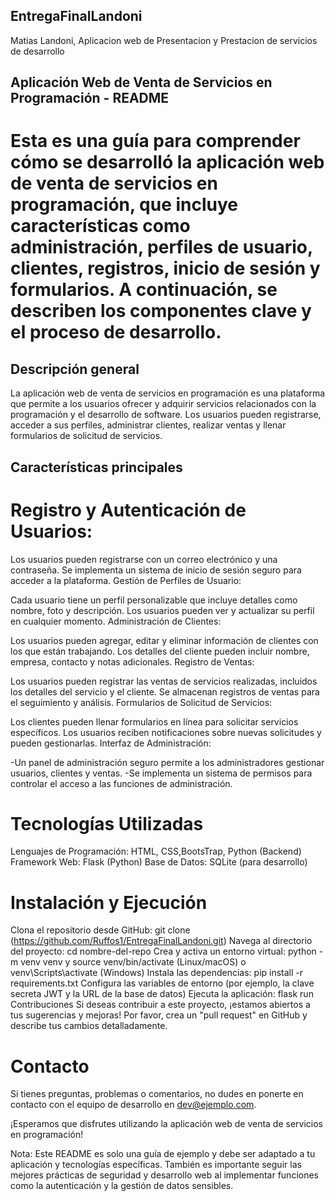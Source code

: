 ##  EntregaFinalLandoni
Matias Landoni, Aplicacion web de Presentacion y Prestacion de servicios de desarrollo
##  Aplicación Web de Venta de Servicios en Programación - README

# Esta es una guía para comprender cómo se desarrolló la aplicación web de venta de servicios en programación, que incluye características como administración, perfiles de usuario, clientes, registros, inicio de sesión y formularios. A continuación, se describen los componentes clave y el proceso de desarrollo.

## Descripción general
La aplicación web de venta de servicios en programación es una plataforma que permite a los usuarios ofrecer y adquirir servicios relacionados con la programación y el desarrollo de software. Los usuarios pueden registrarse, acceder a sus perfiles, administrar clientes, realizar ventas y llenar formularios de solicitud de servicios.

##  Características principales
# Registro y Autenticación de Usuarios:

Los usuarios pueden registrarse con un correo electrónico y una contraseña.
Se implementa un sistema de inicio de sesión seguro para acceder a la plataforma.
Gestión de Perfiles de Usuario:

Cada usuario tiene un perfil personalizable que incluye detalles como nombre, foto y descripción.
Los usuarios pueden ver y actualizar su perfil en cualquier momento.
Administración de Clientes:

Los usuarios pueden agregar, editar y eliminar información de clientes con los que están trabajando.
Los detalles del cliente pueden incluir nombre, empresa, contacto y notas adicionales.
Registro de Ventas:

Los usuarios pueden registrar las ventas de servicios realizadas, incluidos los detalles del servicio y el cliente.
Se almacenan registros de ventas para el seguimiento y análisis.
Formularios de Solicitud de Servicios:

Los clientes pueden llenar formularios en línea para solicitar servicios específicos.
Los usuarios reciben notificaciones sobre nuevas solicitudes y pueden gestionarlas.
Interfaz de Administración:

-Un panel de administración seguro permite a los administradores gestionar usuarios, clientes y ventas.
-Se implementa un sistema de permisos para controlar el acceso a las funciones de administración.
# Tecnologías Utilizadas
Lenguajes de Programación: HTML, CSS,BootsTrap, Python (Backend)
Framework Web: Flask (Python)
Base de Datos: SQLite (para desarrollo)

# Instalación y Ejecución
Clona el repositorio desde GitHub: git clone (https://github.com/Ruffos1/EntregaFinalLandoni.git)
Navega al directorio del proyecto: cd nombre-del-repo
Crea y activa un entorno virtual: python -m venv venv y source venv/bin/activate (Linux/macOS) o venv\Scripts\activate (Windows)
Instala las dependencias: pip install -r requirements.txt
Configura las variables de entorno (por ejemplo, la clave secreta JWT y la URL de la base de datos)
Ejecuta la aplicación: flask run
Contribuciones
Si deseas contribuir a este proyecto, ¡estamos abiertos a tus sugerencias y mejoras! Por favor, crea un "pull request" en GitHub y describe tus cambios detalladamente.

# Contacto
Si tienes preguntas, problemas o comentarios, no dudes en ponerte en contacto con el equipo de desarrollo en dev@ejemplo.com.

¡Esperamos que disfrutes utilizando la aplicación web de venta de servicios en programación!

Nota: Este README es solo una guía de ejemplo y debe ser adaptado a tu aplicación y tecnologías específicas. También es importante seguir las mejores prácticas de seguridad y desarrollo web al implementar funciones como la autenticación y la gestión de datos sensibles.




